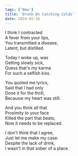 ```yaml
---
tags: ['New']
title: 'Drunk On Catching Colds'
date: 2024-02-26
---
```


I think I contracted  
A fever from your lips,  
You transmitted a disease,  
Latent, but distilled.

Today I woke up, was  
Getting slowly sick,  
Guess that's my karma  
For such a selfish kiss.

You quoted me lyrics,  
Said that I had only  
Done it for the thrill,  
Becausw my heart was still.

And you think all that  
Proximity to your face  
Killed the part that beats,  
Now it needs to be replaced.

I don't think that I agree,  
Just let me make my case:  
Despite the lack of drink,  
I wasn't in that sober of a place.
